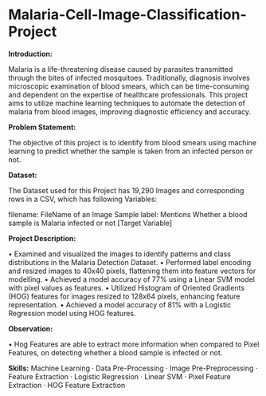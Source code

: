 # Malaria-Cell-Image-Classification-Project

**Introduction:**

Malaria is a life-threatening disease caused by parasites transmitted through the bites of infected mosquitoes. Traditionally, diagnosis involves microscopic examination of blood smears, which can be time-consuming and dependent on the expertise of healthcare professionals. This project aims to utilize machine learning techniques to automate the detection of malaria from blood images, improving diagnostic efficiency and accuracy.

**Problem Statement:**

The objective of this project is to identify from blood smears using machine learning to predict whether the sample is taken from an infected person or not.

**Dataset:**

The Dataset used for this Project has 19,290 Images and corresponding rows in a CSV, which has following Variables:

filename: FileName of an Image Sample
label: Mentions Whether a blood sample is Malaria infected or not [Target Variable]

**Project Description:**

• Examined and visualized the images to identify patterns and class distributions in the Malaria Detection Dataset.
• Performed label encoding and resized images to 40x40 pixels, flattening them into feature vectors for modelling.
• Achieved a model accuracy of 77% using a Linear SVM model with pixel values as features.
• Utilized Histogram of Oriented Gradients (HOG) features for images resized to 128x64 pixels, enhancing feature representation.
• Achieved a model accuracy of 81% with a Logistic Regression model using HOG features.

**Observation:**

•	Hog Features are able to extract more information when compared to Pixel Features, on detecting whether a blood sample is infected or not. 

**Skills:** Machine Learning · Data Pre-Processing · Image Pre-Preprocessing · Feature Extraction · Logistic Regression · Linear SVM · Pixel Feature Extraction · HOG Feature Extraction
